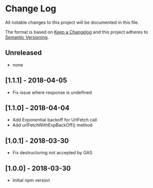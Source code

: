 # Change Log

All notable changes to this project will be documented in this file.

The format is based on [Keep a Changelog](http://keepachangelog.com/)
and this project adheres to [Semantic Versioning](http://semver.org/).

## Unreleased
<!-- Add new, unreleased changes here. -->
* none

## [1.1.1] - 2018-04-05
* Fix issue where response is undefined

## [1.1.0] - 2018-04-04
* Add Exponential backoff for UrlFetch call
* Add urlFetchWithExpBackOff() method

## [1.0.1] - 2018-03-30
* Fix destructuring not accepted by GAS

## [1.0.0] - 2018-03-30
* Initial npm version

